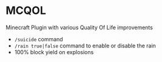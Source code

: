 # MCQOL
Minecraft Plugin with various Quality Of Life improvements

- `/suicide` command
- `/rain true|false` command to enable or disable the rain
- 100% block yield on explosions
